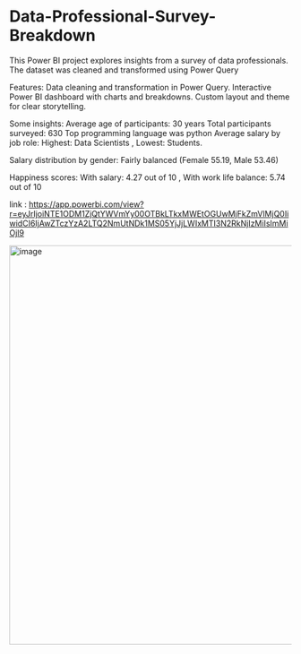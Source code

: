 # Data-Professional-Survey-Breakdown
This Power BI project explores insights from a survey of data professionals. The dataset was cleaned and transformed using Power Query

Features: 
Data cleaning and transformation in Power Query.
Interactive Power BI dashboard with charts and breakdowns.
Custom layout and theme for clear storytelling.

Some insights:
Average age of participants: 30 years
Total participants surveyed: 630
Top programming language was python
Average salary by job role: Highest: Data Scientists , Lowest: Students.

Salary distribution by gender: Fairly balanced (Female 55.19, Male 53.46)

Happiness scores: With salary: 4.27 out of 10 , With work life balance: 5.74 out of 10


link : https://app.powerbi.com/view?r=eyJrIjoiNTE1ODM1ZjQtYWVmYy00OTBkLTkxMWEtOGUwMjFkZmVlMjQ0IiwidCI6IjAwZTczYzA2LTQ2NmUtNDk1MS05YjJjLWIxMTI3N2RkNjIzMiIsImMiOjl9

<img width="1464" height="713" alt="image" src="https://github.com/user-attachments/assets/4073905e-4d59-40d1-851a-079d2496d794" />












